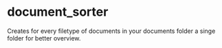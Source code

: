 # document_sorter
Creates for every filetype of documents in your documents folder a singe folder for better overview. 
